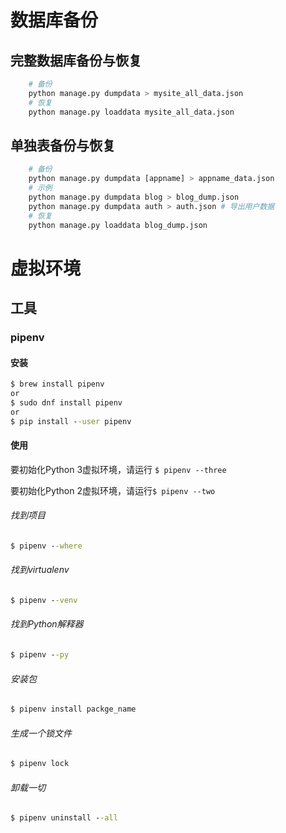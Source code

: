 # 数据库备份

## 完整数据库备份与恢复

```python
    # 备份
    python manage.py dumpdata > mysite_all_data.json
    # 恢复
    python manage.py loaddata mysite_all_data.json
```

## 单独表备份与恢复

```python
    # 备份
    python manage.py dumpdata [appname] > appname_data.json
    # 示例
    python manage.py dumpdata blog > blog_dump.json
    python manage.py dumpdata auth > auth.json # 导出用户数据
    # 恢复
    python manage.py loaddata blog_dump.json
```

# 虚拟环境

## 工具

### pipenv

#### 安装

```cmd
$ brew install pipenv
or
$ sudo dnf install pipenv
or
$ pip install --user pipenv
```

#### 使用

要初始化Python 3虚拟环境，请运行 `$ pipenv --three`

要初始化Python 2虚拟环境，请运行`$ pipenv --two`

###### 找到项目

```cmd
$ pipenv --where
```

###### 找到virtualenv

```cmd
$ pipenv --venv
```

###### 找到Python解释器

```cmd
$ pipenv --py
```

###### 安装包

```cmd
$ pipenv install packge_name
```

###### 生成一个锁文件

```cmd
$ pipenv lock
```

###### 卸载一切

```cmd
$ pipenv uninstall --all
```